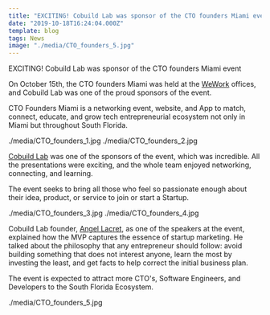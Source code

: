 ```yaml
---
title: "EXCITING! Cobuild Lab was sponsor of the CTO founders Miami event."
date: "2019-10-18T16:24:04.000Z"
template: blog
tags: News
image: "./media/CTO_founders_5.jpg"
---
```


<title-2>EXCITING! Cobuild Lab was sponsor of the CTO founders Miami event</title-2>

On October 15th, the CTO founders Miami was held at the [WeWork](https://www.wework.com/) offices, and Cobuild Lab was one of the proud sponsors of the event.  

 CTO Founders Miami is a networking event, website, and App to match, connect, educate, and grow tech entrepreneurial ecosystem not only in Miami but throughout South Florida.
 
 <carousel folder='blog'>
./media/CTO_founders_1.jpg
./media/CTO_founders_2.jpg
</carousel>

[Cobuild Lab](https://cobuildlab.com/) was one of the sponsors of the event, which was incredible. All the presentations were exciting, and the whole team enjoyed networking, connecting, and learning.

The event seeks to bring all those who feel so passionate enough about their idea, product, or service to join or start a Startup.

 <carousel folder='blog'>
./media/CTO_founders_3.jpg
./media/CTO_founders_4.jpg
</carousel>

Cobuild Lab founder, [Angel Lacret](https://www.linkedin.com/in/alacret/), as one of the speakers at the event, explained how the MVP captures the essence of startup marketing. He talked about the philosophy that any entrepreneur should follow: avoid building something that does not interest anyone, learn the most by investing the least, and get facts to help correct the initial business plan. 

The event is expected to attract more CTO's, Software Engineers, and Developers to the South Florida Ecosystem.

 <carousel folder='blog'>
./media/CTO_founders_5.jpg
</carousel>
